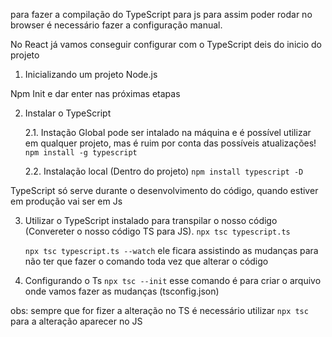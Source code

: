 para fazer a compilação do TypeScript para js para assim poder rodar no browser é necessário fazer a configuração manual.

No React já vamos conseguir configurar com o TypeScript deis do inicio do projeto

1. Inicializando um projeto Node.js

Npm Init e dar enter nas próximas etapas

2. Instalar o TypeScript

    2.1. Instação Global
            pode ser intalado na máquina e é possível utilizar em qualquer projeto, mas é ruim por conta das possíveis atualizações!
            `npm install -g typescript`


    2.2. Instalação local (Dentro do projeto)
            `npm install typescript -D`

TypeScript só serve durante o desenvolvimento do código, quando estiver em produção vai ser em Js

3. Utilizar o TypeScript instalado para transpilar o nosso código (Convereter o nosso código TS para JS).
    `npx tsc typescript.ts`

    `npx tsc typescript.ts --watch` ele ficara assistindo as mudanças para não ter que fazer o comando toda vez que alterar o código

4. Configurando o Ts
    `npx tsc --init`
    esse comando é para criar o arquivo onde vamos fazer as mudanças (tsconfig.json)


obs: sempre que for fizer a alteração no TS é necessário utilizar `npx tsc` para a alteração aparecer no JS 